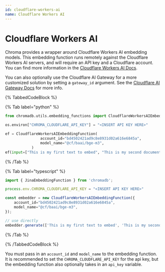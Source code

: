 ```yaml
---
id: cloudflare-workers-ai
name: Cloudflare Workers AI
---
```


# Cloudflare Workers AI

Chroma provides a wrapper around Cloudflare Workers AI embedding models. This embedding function runs remotely against the Cloudflare Workers AI servers, and will require an API key and a Cloudflare account. You can find more information in the [Cloudflare Workers AI Docs](https://developers.cloudflare.com/workers-ai/).

You can also optionally use the Cloudflare AI Gateway for a more customized solution by setting a `gateway_id` argument. See the [Cloudflare AI Gateway Docs](https://developers.cloudflare.com/ai-gateway/providers/workersai/) for more info.

{% TabbedCodeBlock %}

{% Tab label="python" %}

```python
from chromadb.utils.embedding_functions import CloudflareWorkersAIEmbeddingFunction

os.environ["CHROMA_CLOUDFLARE_API_KEY"] = "<INSERT API KEY HERE>"

ef = CloudflareWorkersAIEmbeddingFunction(
                account_id="bd4502421ad9c8e8931d02a616e6845a",
                model_name="@cf/baai/bge-m3",
            )
ef(input=["This is my first text to embed", "This is my second document"])
```

{% /Tab %}

{% Tab label="typescript" %}

```typescript
import { JinaEmbeddingFunction } from 'chromadb';

process.env.CHROMA_CLOUDFLARE_API_KEY = "<INSERT API KEY HERE>"

const embedder = new CloudflareWorkersAIEmbeddingFunction({
    account_id="bd4502421ad9c8e8931d02a616e6845a",
    model_name="@cf/baai/bge-m3",
});

// use directly
embedder.generate(['This is my first text to embed', 'This is my second document']);
```

{% /Tab %}

{% /TabbedCodeBlock %}

You must pass in an `account_id` and `model_name` to the embedding function. It is recommended to set the `CHROMA_CLOUDFLARE_API_KEY` for the api key, but the embedding function also optionally takes in an `api_key` variable.
